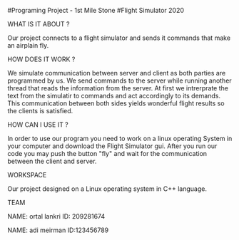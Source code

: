 #Programing Project - 1st Mile Stone
#Flight Simulator 2020

WHAT IS IT ABOUT ?

Our project connects to a flight simulator and sends it commands that make an airplain fly.

HOW DOES IT WORK ?

We simulate communication between server and client as both parties are programmed by us.
We send commands to the server while running another thread that reads the information from the server.
At first we intrerprate the text from the simulatir to commands and act accordingly to its demands.
This communication between both sides yields wonderful flight results so the clients is satisfied.

HOW CAN I USE IT ?

In order to use our program you need to work on a linux operating System in your computer and download the
Flight Simulator gui. After you run our code you may push the button "fly" and wait for the communication between
the client and server.

WORKSPACE

Our project designed on a Linux operating system in C++ language.

TEAM

NAME: ortal lankri
ID: 209281674

NAME: adi meirman
ID:123456789

